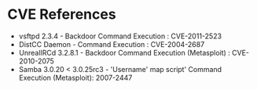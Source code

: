# CVE References

- vsftpd 2.3.4 - Backdoor Command Execution : CVE-2011-2523
- DistCC Daemon - Command Execution : CVE-2004-2687
- UnrealIRCd 3.2.8.1 - Backdoor Command Execution (Metasploit) : CVE-2010-2075
- Samba 3.0.20 < 3.0.25rc3 - 'Username' map script' Command Execution (Metasploit): 2007-2447 

